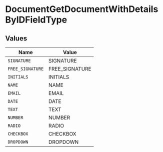 # DocumentGetDocumentWithDetailsByIDFieldType


## Values

| Name             | Value            |
| ---------------- | ---------------- |
| `SIGNATURE`      | SIGNATURE        |
| `FREE_SIGNATURE` | FREE_SIGNATURE   |
| `INITIALS`       | INITIALS         |
| `NAME`           | NAME             |
| `EMAIL`          | EMAIL            |
| `DATE`           | DATE             |
| `TEXT`           | TEXT             |
| `NUMBER`         | NUMBER           |
| `RADIO`          | RADIO            |
| `CHECKBOX`       | CHECKBOX         |
| `DROPDOWN`       | DROPDOWN         |